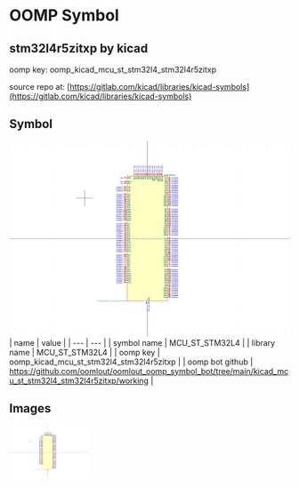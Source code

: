 # OOMP Symbol  
## stm32l4r5zitxp  by kicad  
  
oomp key: oomp_kicad_mcu_st_stm32l4_stm32l4r5zitxp  
  
source repo at: [https://gitlab.com/kicad/libraries/kicad-symbols](https://gitlab.com/kicad/libraries/kicad-symbols)  
## Symbol  
  
[![working.png](working_600.png)](working.png)  
| name | value | 
| --- | --- | 
| symbol name | MCU_ST_STM32L4 | 
| library name | MCU_ST_STM32L4 | 
| oomp key | oomp_kicad_mcu_st_stm32l4_stm32l4r5zitxp | 
| oomp bot github | https://github.com/oomlout/oomlout_oomp_symbol_bot/tree/main/kicad_mcu_st_stm32l4_stm32l4r5zitxp/working | 
## Images  
  
[![working.png](working_140.png)](working.png)  
